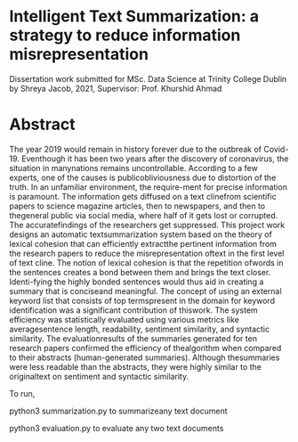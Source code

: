# Intelligent Text Summarization:  a strategy to reduce information misrepresentation

Dissertation work submitted for MSc. Data Science at Trinity College Dublin by Shreya Jacob, 2021, Supervisor: Prof. Khurshid Ahmad

# Abstract
The year 2019 would remain in history forever due to the outbreak of Covid-19.  Eventhough it has been two years after the discovery of coronavirus,  the situation in manynations remains uncontrollable.  According to a few experts, one of the causes is publicobliviousness due to distortion of the truth.  In an unfamiliar environment, the require-ment for precise information is paramount.  The information gets diffused on a text clinefrom scientific papers to science magazine articles, then to newspapers, and then to thegeneral  public  via  social  media,  where  half  of  it  gets  lost  or  corrupted.   The  accuratefindings of the researchers get suppressed.  This project work designs an automatic textsummarization system based on the theory of lexical cohesion that can efficiently extractthe  pertinent  information  from  the  research  papers  to  reduce  the  misrepresentation  oftext in the first level of text cline.  The notion of lexical cohesion is that the repetition ofwords in the sentences creates a bond between them and brings the text closer.  Identi-fying the highly bonded sentences would thus aid in creating a summary that is conciseand meaningful.  The concept of using an external keyword list that consists of top termspresent  in  the  domain  for  keyword  identification  was  a  significant  contribution  of  thiswork.  The system efficiency was statistically evaluated using various metrics like averagesentence length, readability, sentiment similarity, and syntactic similarity.  The evaluationresults of the summaries generated for ten research papers confirmed the efficiency of thealgorithm when compared to their abstracts (human-generated summaries).  Although thesummaries were less readable than the abstracts, they were highly similar to the originaltext on sentiment and syntactic similarity.

To run,

python3 summarization.py to summarizeany text document

python3 evaluation.py to evaluate any two text documents
